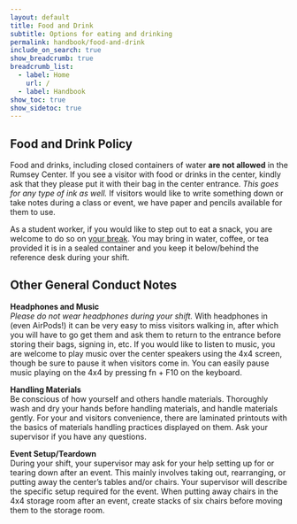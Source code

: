 ```yaml
---
layout: default
title: Food and Drink
subtitle: Options for eating and drinking
permalink: handbook/food-and-drink
include_on_search: true
show_breadcrumb: true
breadcrumb_list:
  - label: Home
    url: /
  - label: Handbook
show_toc: true
show_sidetoc: true
---
```

<!--{: .alert .alert-dismissible .alert-warning}
Site is currently being developed – please excuse the incompleteness-->

## Food and Drink Policy

Food and drinks, including closed containers of water **are not allowed** in the Rumsey Center. If you see a visitor with food or drinks in the center, kindly ask that they please put it with their bag in the center entrance. *This goes for any type of ink as well.* If visitors would like to write something down or take notes during a class or event, we have paper and pencils available for them to use.

As a student worker, if you would like to step out to eat a snack, you are welcome to do so on [your break](/handbook/breaks). You may bring in water, coffee, or tea provided it is in a sealed container and you keep it below/behind the reference desk during your shift.

## Other General Conduct Notes

**Headphones and Music**\
*Please do not wear headphones during your shift.* With headphones in (even AirPods!) it can be very easy to miss visitors walking in, after which you will have to go get them and ask them to return to the entrance before storing their bags, signing in, etc. If you would like to listen to music, you are welcome to play music over the center speakers using the 4x4 screen, though be sure to pause it when visitors come in. You can easily pause music playing on the 4x4 by pressing fn + F10 on the keyboard.

**Handling Materials**\
Be conscious of how yourself and others handle materials. Thoroughly wash and dry your hands before handling materials, and handle materials gently. For your and visitors convenience, there are laminated printouts with the basics of materials handling practices displayed on them. Ask your supervisor if you have any questions.

**Event Setup/Teardown**\
During your shift, your supervisor may ask for your help setting up for or tearing down after an event. This mainly involves taking out, rearranging, or putting away the center’s tables and/or chairs. Your supervisor will describe the specific setup required for the event. When putting away chairs in the 4x4 storage room after an event, create stacks of six chairs before moving them to the storage room.
